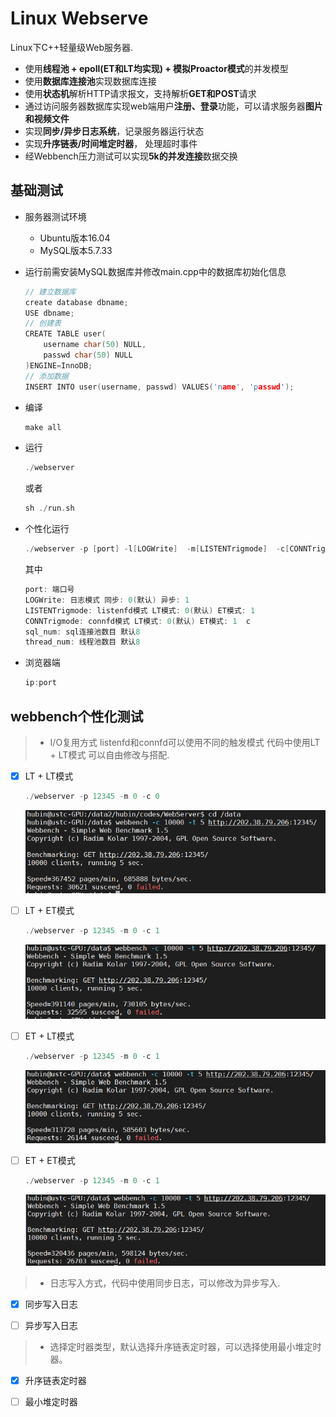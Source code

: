 Linux Webserve
===============
Linux下C++轻量级Web服务器.

* 使用**线程池 + epoll(ET和LT均实现) + 模拟Proactor模式**的并发模型
* 使用**数据库连接池**实现数据库连接
* 使用**状态机**解析HTTP请求报文，支持解析**GET和POST**请求
* 通过访问服务器数据库实现web端用户**注册、登录**功能，可以请求服务器**图片和视频文件**
* 实现**同步/异步日志系统**，记录服务器运行状态
* 实现**升序链表/时间堆定时器**， 处理超时事件
* 经Webbench压力测试可以实现**5k的并发连接**数据交换

基础测试
------------
* 服务器测试环境
	* Ubuntu版本16.04
	* MySQL版本5.7.33

* 运行前需安装MySQL数据库并修改main.cpp中的数据库初始化信息
    ```C++
    // 建立数据库
    create database dbname;
    USE dbname;
    // 创建表
    CREATE TABLE user(
        username char(50) NULL,
        passwd char(50) NULL
    )ENGINE=InnoDB;
    // 添加数据
    INSERT INTO user(username, passwd) VALUES('name', 'passwd');
    ```

* 编译

    ```C++
    make all
    ```

* 运行

    ```C++
    ./webserver
    ```
    或者
    ```C++
    sh ./run.sh
    ```
    
* 个性化运行
    ```C++
    ./webserver -p [port] -l[LOGWrite]  -m[LISTENTrigmode]  -c[CONNTrigmode]  -s[sql_num]  -n[thread_num]
    ```
  其中
    ```C++
    port: 端口号 
    LOGWrite: 日志模式 同步: 0(默认) 异步: 1 
    LISTENTrigmode: listenfd模式 LT模式: 0(默认) ET模式: 1
    CONNTrigmode: connfd模式 LT模式: 0(默认) ET模式: 1  c
    sql_num: sql连接池数目 默认8 
    thread_num: 线程池数目 默认8
    ```
* 浏览器端

    ```C++
    ip:port
    ```

webbench个性化测试
------

> * I/O复用方式 listenfd和connfd可以使用不同的触发模式 代码中使用LT + LT模式 可以自由修改与搭配.

- [x] LT + LT模式
    ```C++
    ./webserver -p 12345 -m 0 -c 0
    ```
    ![image](https://github.com/ustc-hb/WebServer/blob/main/resource/webbench-res/LT%2BLT.jpg)

- [ ] LT + ET模式
    ```C++
    ./webserver -p 12345 -m 0 -c 1
    ```
    ![image](https://github.com/ustc-hb/WebServer/blob/main/resource/webbench-res/LT%2BET.jpg)

- [ ] ET + LT模式
    ```C++
    ./webserver -p 12345 -m 0 -c 1
    ```
    ![image](https://github.com/ustc-hb/WebServer/blob/main/resource/webbench-res/ET%2BLT.jpg)    
    
- [ ] ET + ET模式
    ```C++
    ./webserver -p 12345 -m 0 -c 1
    ```
     ![image](https://github.com/ustc-hb/WebServer/blob/main/resource/webbench-res/ET%2BET.jpg)     
> * 日志写入方式，代码中使用同步日志，可以修改为异步写入.

- [x] 同步写入日志
	

- [ ] 异步写入日志


> * 选择定时器类型，默认选择升序链表定时器，可以选择使用最小堆定时器。
- [x] 升序链表定时器
	

- [ ] 最小堆定时器
